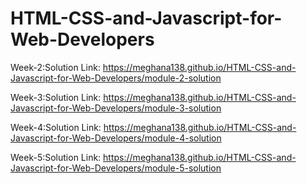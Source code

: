# HTML-CSS-and-Javascript-for-Web-Developers

Week-2:Solution Link:
https://meghana138.github.io/HTML-CSS-and-Javascript-for-Web-Developers/module-2-solution

Week-3:Solution Link:
https://meghana138.github.io/HTML-CSS-and-Javascript-for-Web-Developers/module-3-solution

Week-4:Solution Link:
https://meghana138.github.io/HTML-CSS-and-Javascript-for-Web-Developers/module-4-solution

Week-5:Solution Link:
https://meghana138.github.io/HTML-CSS-and-Javascript-for-Web-Developers/module-5-solution

